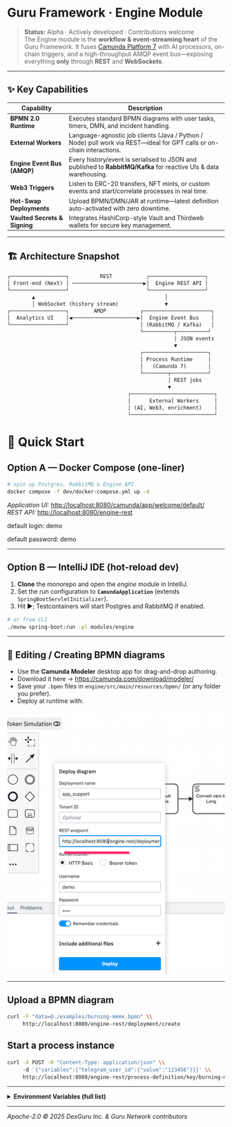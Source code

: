 # Guru Framework · **Engine Module**

> **Status:** Alpha · Actively developed · Contributions welcome  
> The Engine module is the **workflow & event-streaming heart** of the Guru Framework. It fuses [Camunda Platform 7](https://camunda.com/products/camunda-platform/) with AI processors, on-chain triggers, and a high-throughput AMQP event bus—exposing everything **only** through **REST** and **WebSockets**.

---

## ✨ Key Capabilities

| Capability | Description |
|------------|-------------|
| **BPMN 2.0 Runtime** | Executes standard BPMN diagrams with user tasks, timers, DMN, and incident handling. |
| **External Workers** | Language-agnostic job clients (Java / Python / Node) pull work via REST—ideal for GPT calls or on-chain interactions. |
| **Engine Event Bus (AMQP)** | Every history/event is serialised to JSON and published to **RabbitMQ/Kafka** for reactive UIs & data warehousing. |
| **Web3 Triggers** | Listen to ERC-20 transfers, NFT mints, or custom events and start/correlate processes in real time. |
| **Hot-Swap Deployments** | Upload BPMN/DMN/JAR at runtime—latest definition auto-activated with zero downtime. |
| **Vaulted Secrets & Signing** | Integrates HashiCorp-style Vault and Thirdweb wallets for secure key management. |

---

## 🏗️ Architecture Snapshot

```text
┌──────────────────┐          REST           ┌──────────────────┐
│ Front-end (Next) │ ───────────────────────▶│  Engine REST API │
└──────────────────┘                         └──────────────────┘
        ▲                                          │
        │ WebSocket (history stream)               ▼
┌──────────────────┐        AMQP           ┌──────────────────────┐
│  Analytics UI    │◀─────────────────────▶│  Engine Event Bus    │
└──────────────────┘                       │ (RabbitMQ / Kafka)   │
                                           └──────────┬──────────┘
                                                      │ JSON events
                                                      ▼
                                           ┌─────────────────────┐
                                           │ Process Runtime     │
                                           │   (Camunda 7)       │
                                           └────────┬────────────┘
                                                    │ REST jobs
                                                    ▼
                                       ┌───────────────────────────┐
                                       │      External Workers     │
                                       │ (AI, Web3, enrichment)    │
                                       └───────────────────────────┘
```

# 🚀 Quick Start

## Option A — Docker Compose (one-liner)

```bash
# spin up Postgres, RabbitMQ & Engine API
docker compose -f dev/docker-compose.yml up -d
```

*Application UI:* <http://localhost:8080/camunda/app/welcome/default/>  
*REST API:* <http://localhost:8080/engine-rest>

default login: demo

default password: demo

---

## Option B — IntelliJ IDE (hot-reload dev)

1. **Clone** the monorepo and open the *engine* module in IntelliJ.  
2. Set the run configuration to **`CamundaApplication`** (extends `SpringBootServletInitializer`).  
3. Hit&nbsp;▶; Testcontainers will start Postgres and RabbitMQ if enabled.

```bash
# or from CLI
./mvnw spring-boot:run -pl modules/engine
```

---
## 📝 Editing / Creating BPMN diagrams

* Use the **Camunda Modeler** desktop app for drag-and-drop authoring.  
* Download it here → <https://camunda.com/download/modeler/>  
* Save your `.bpmn` files in `engine/src/main/resources/bpmn/` (or any folder you prefer).  
* Deploy at runtime with:

![depoloy_modeler.png](deploy_modeler.png)

---

## Upload a BPMN diagram

```bash
curl -F "data=@./examples/burning-meme.bpmn" \\
     http://localhost:8080/engine-rest/deployment/create
```

## Start a process instance

```bash
curl -X POST -H "Content-Type: application/json" \\
     -d '{"variables":{"telegram_user_id":{"value":"123456"}}}' \\
     http://localhost:8080/engine-rest/process-definition/key/burning-meme/start
```

---

<details>
<summary><strong>Environment Variables (full list)</strong></summary>

```properties
# Logging & history
logging.level.org.springframework=${LOGGING_LEVEL:INFO}
camunda.bpm.history=${HISTORY_LEVEL:full}

# Database
camunda.bpm.datasource.jdbc-url=${BBPA_ENGINE_DB_URL:jdbc:h2:mem:workflow}
camunda.bpm.datasource.username=${BBPA_ENGINE_DB_USER:workflow}
camunda.bpm.datasource.password=${BBPA_ENGINE_DB_PASS:workflow}
camunda.bpm.datasource.driverClassName=${BBPA_ENGINE_DB_DRIVER_CLASS:org.h2.Driver}
camunda.bpm.datasource.driver=${BBPA_ENGINE_DB_DRIVER:postgresql}
camunda.bpm.datasource.hikari.minIdle=10
camunda.bpm.datasource.hikari.idle-timeout=10000
camunda.bpm.datasource.hikari.maximumPoolSize=30

# Ethereum / Web3
ethereum.privateKey=${ETHEREUM_PRIVATEKEY:ETHEREUM_PRIVATEKEY}
ethereum.defaultFundingCommitment=${DEFAULT_FUNDING:1000}
ethereum.rpcUrl=${RPC_URL:https://rpc.ankr.com/polygon_mumbai}
ethereum.factoryAddress=${FACTORY_ADDRESS:0x8E1c92D50c4A9DD7ef46C3d77Db0A7Cb6D300f86}

# Guru Flow API & Warehouse
api.url=${FLOW_API_URL:FLOW_API_URL}
api.key=${FLOW_API_SYS_KEY:FLOW_API_SYS_KEY}
warehouse.url=${WAREHOUSE_API_HOST:WAREHOUSE_API_HOST}
warehouse.key=${WAREHOUSE_API_KEY:secret}

dexguruapi.url=${DEXGURU_API_BASE:https://api.dex.guru}

# Telegram Bot
bot.name=${BOT_NAME:BOT_NAME}
bot.token=${BOT_TOKEN:BOT_TOKEN}
bot.adminGroupId=${BOT_ADMIN_GROUP_ID:-1000000000}

# Application meta
application.name=${APPLICATION_NAME:Guru Network App}
application.token=${APPLICATION_TOKEN:tGURU}
application.url=${APPLICATION_URL:https://miles.gurunetwork.ai}

# RabbitMQ (Engine Event Bus)
spring.rabbitmq.enabled=${RABBITMQ_ENABLED:false}
spring.rabbitmq.host=${RABBITMQ_HOST:localhost}
spring.rabbitmq.port=${RABBITMQ_PORT:5672}
spring.rabbitmq.username=${RABBITMQ_USER:guest}
spring.rabbitmq.password=${RABBITMQ_PASSWORD:guest}
engine.rabbitmq.exchange=${RABBITMQ_EXCHANGE:engine.exchange}
engine.rabbitmq.queue=${RABBITMQ_QUEUE:engine.queue}
engine.rabbitmq.routingkey=${RABBITMQ_ROUTINGKEY:engine.routingkey}
spring.rabbitmq.virtual-host=${RABBITMQ_VIRTUAL_HOST:/}

# Inscriptions (optional)
inscription.enabled=${INSCRIPTIONS_HISTORY_ENABLED:false}
inscription.event.types=${INSCRIPTION_HISTORY_EVENT_TYPES:ALL}
inscription.privateKey=${INSCRIPTIONS_PRIVATEKEY:0000000000000000000000000000}
inscription.rpcUrl=${INSCRIPTIONS_RPC_URL:http://node-canto-testnet-01.dexguru.biz:8545}
inscription.chainId=${INSCRIPTIONS_CHAIN:261}
inscription.max_threads=${INSCRIPTIONS_MAX_THREADS:10}
inscription.maxRetry=${INSCRIPTIONS_MAX_RETRY:3}
inscription.queue.capacity=${INSCRIPTIONS_QUEUE_CAPACITY:3000}
inscription.batch.size=${INSCRIPTIONS_BATCH_SIZE:30}
inscription.block.time=${INSCRIPTIONS_BLOCK_TIME:3000}

# Job Executor
camunda.bpm.job-execution.enabled=${JOB_EXECUTION_ENABLE:true}
camunda.bpm.job-execution.max-pool-size=${JOB_EXECUTION_MAX_POOL_SIZE:10}
camunda.bpm.job-execution.max-jobs-per-acquisition=${JOB_EXECUTION_MAX_JOBS_PER_ACQ:3}
camunda.bpm.job-execution.core-pool-size=${JOB_EXECUTION_CORE_POOL_SIZE:3}

# AI integrations
mindsdb.url=${MINDS_DB_HOST:http://127.0.0.1:47334}
mindsdb.openai.api.key=${OPENAI_API_KEY:sk-key}
openai.api.key=${OPENAI_API_KEY:sk-key}
rapidApi.api.key=${RAPID_API_KEY:rapid-ke}
```
</details>

---
_Apache-2.0 © 2025 DexGuru Inc. & Guru Network contributors_
            